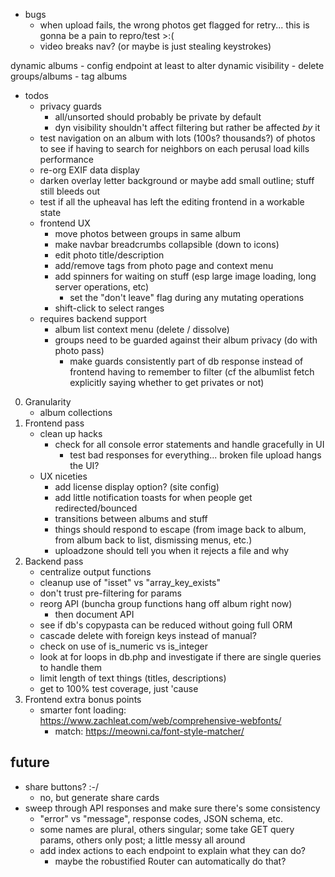 - bugs
    - when upload fails, the wrong photos get flagged for retry... this is gonna be a pain to repro/test >:(
    - video breaks nav? (or maybe is just stealing keystrokes)

dynamic albums
    - config endpoint at least to alter dynamic visibility
    - delete groups/albums
    - tag albums


* todos
    - privacy guards 
        - all/unsorted should probably be private by default
        - dyn visibility shouldn't affect filtering but rather be affected *by* it
    - test navigation on an album with lots (100s? thousands?) of photos to see if having to search for neighbors on each perusal load kills performance
    - re-org EXIF data display
    - darken overlay letter background or maybe add small outline; stuff still bleeds out
    - test if all the upheaval has left the editing frontend in a workable state
    - frontend UX
        - move photos between groups in same album
        - make navbar breadcrumbs collapsible (down to icons)
        - edit photo title/description
        - add/remove tags from photo page and context menu
        - add spinners for waiting on stuff (esp large image loading, long server operations, etc)
            - set the "don't leave" flag during any mutating operations
        - shift-click to select ranges
    - requires backend support
        - album list context menu (delete / dissolve)
        - groups need to be guarded against their album privacy (do with photo pass)
            - make guards consistently part of db response instead of frontend having to remember to filter (cf the albumlist fetch explicitly saying whether to get privates or not)

0. Granularity
    - album collections
1. Frontend pass
    - clean up hacks
        - check for all console error statements and handle gracefully in UI
            - test bad responses for everything... broken file upload hangs the UI?
    - UX niceties
        - add license display option? (site config)
        - add little notification toasts for when people get redirected/bounced
        - transitions between albums and stuff
        - things should respond to escape (from image back to album, from album back to list, dismissing menus, etc.)
        - uploadzone should tell you when it rejects a file and why
2. Backend pass
    - centralize output functions
    - cleanup use of "isset" vs "array_key_exists"
    - don't trust pre-filtering for params
    - reorg API (buncha group functions hang off album right now)
        - then document API
    - see if db's copypasta can be reduced without going full ORM
    - cascade delete with foreign keys instead of manual? 
    - check on use of is_numeric vs is_integer
    - look at for loops in db.php and investigate if there are single queries to handle them
    - limit length of text things (titles, descriptions)
    - get to 100% test coverage, just 'cause
3. Frontend extra bonus points
    - smarter font loading: https://www.zachleat.com/web/comprehensive-webfonts/
        - match: https://meowni.ca/font-style-matcher/

## future
* share buttons? :-/
    - no, but generate share cards
* sweep through API responses and make sure there's some consistency
    - "error" vs "message", response codes, JSON schema, etc.
    - some names are plural, others singular; some take GET query params, others only post; a little messy all around
    - add index actions to each endpoint to explain what they can do?
        - maybe the robustified Router can automatically do that?
